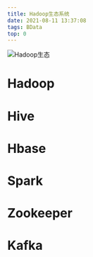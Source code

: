 ```yaml
---
title: Hadoop生态系统
date: 2021-08-11 13:37:08
tags: BData
top: 0
---
```


![Hadoop生态](https://handout-1300728887.cos.ap-beijing.myqcloud.com/%E8%AE%B2%E4%B9%89/%E6%96%B0%E7%89%88%E6%8E%A8%E8%8D%90%E7%B3%BB%E7%BB%9F%E4%BC%A0%E7%BB%9F8%E5%A4%A9%E8%AE%B2%E4%B9%89/day03_Hadoop/img/hadoop-%E7%94%9F%E6%80%81.png)

# Hadoop
<!--more-->
# Hive
# Hbase
# Spark
# Zookeeper
# Kafka

